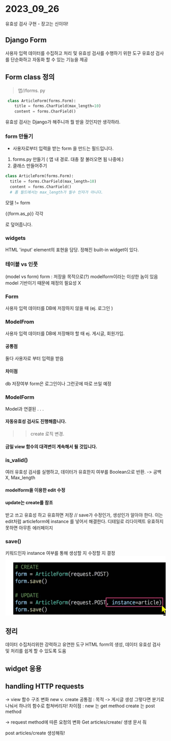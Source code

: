 # 2023_09_26

유효성 검사 구현 - 장고는 신이야! 

## Django Form 
사용자 입력 데이터를 수집하고 처리 및 유효성 검사를 수행하기 위한 도구
유효성 검사를 단순화하고 자동화 할 수 있는 기능을 제공

## Form class 정의 

> 앱//forms. py
```py
 class ArticleForm(forms.Form):
    title = forms.CharField(max_length=10)
    content = forms.CharField()

```

유효성 검사는 Django가 해주니까 뭘 받을 것인지만 생각하라.


### form 만들기
- 사용자로부터 입력을 받는 form 을 만드는 필드입니다.
1. forms.py 만들기 ( 앱 내 경로. 대충 잘 불러오면 됨 나중에.)
2. 클래스 만들어주기

```py 
class ArticleForm(forms.Form):
  title = forms.CharField(max_length=10)
  content = forms.CharField()
  # 폼 필드에서는 max_length가 필수 인자가 아니다.
```
모델 != form


{{form.as_p}}   각각<p>로 덮어줍니다.

### widgets
HTML 'input' element의 표현을 담당.
정해진 built-in widget이 있다.

### 테이블 vs 인풋
(model vs form)
form : 저장을 목적으로(?)
modelform이라는 이상한 놈이 있음 
model 기반이기 때문에 재정의 필요성 X  
### Form
사용자 입력 데이터를 DB에 저장하지 않을 때 
(ej. 로그인 )
### ModelFrom
사용자 입력 데이터를 DB에 저장해야 할 때
ej. 게시글, 회원가입. 

#### 공통점
둘다 사용자로 부터 입력을 받음
#### 차이점 
db 저장여부 
form은 로그인이나 그런곳에 따로 쓰일 예정
### ModelForm 
Model과 연결된 . . . 

#### 자동유효성 검사도 진행해줍니다.
>> create 로직 변경.

#### 금일 view 함수의 대격변이 계속해서 될 것입니다.


### is_valid()
여러 유효성 검사를 실행하고, 데이터가 유효한지 여부를 Boolean으로 반환.
-> 공백 X, Max_length

#### modelform을 이용한 edit 수정
#### update는 create를 참조
받고
쓰고
유효성 하고
  유효하면 
  저장 // save가 수정인가, 생성인가 알아야 한다.
  이는 edit처럼 articleform에 instance 를 넣어서 해결한다.
디테일로 리다이렉트
  유효하지 못하면
  아무튼 에러페이지
### save()
키워드인자 instance 여부를 통해 생성할 지 수정할 지 결정
![Alt text](image.png)

## 정리
데이터 수집처리위한 강력하고 유연한 도구
HTML form의 생성, 데이터 유효성 검사 및 처리를 쉽게 할 수 있도록 도움

## widget 응용

## handling HTTP requests
-> view 함수 구조 변화
new v. create 
공통점 : 목적 -> 게시글 생성
그렇다면 분기로 나눠서 
하나의 함수로 합쳐버리자!
차이점 :  new 는 get method
create 는 post method 


-> request method에 따른 요청의 변화
Get  articles/create/ 생생 문서 줘

post articles/create 생성해줘!


